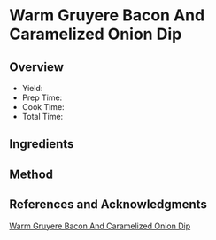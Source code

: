 # Warm Gruyere Bacon And Caramelized Onion Dip

## Overview

- Yield:
- Prep Time:
- Cook Time:
- Total Time:

## Ingredients


## Method



## References and Acknowledgments

[Warm Gruyere Bacon And Caramelized Onion Dip](http://www.garnishwithlemon.com/warm-gruyere-bacon-and-caramelized-onion-dip/)
